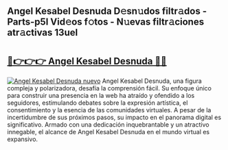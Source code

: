 ## Angel Kesabel Desnuda D𝚎sn𝚞dos filtr𝚊dos - Parts-p5l Vid𝚎os f𝚘tos - N𝚞evas filtr𝚊ciones atr𝚊ctivas 13uel

# <h2><a href="http://mb0qk4u.tromn.icu/?c=Angel+Kesabel+Desnuda">🔗👉👉👉 Angel Kesabel Desnuda 🔗🔗</a></h2>

[![Angel Kesabel Desnuda nuevo](https://i.imgur.com/pEAQMta.gif)](http://mb0qk4u.tromn.icu/?c=Angel+Kesabel+Desnuda)
Angel Kesabel Desnuda, una figura compleja y polarizadora, desafía la comprensión fácil. Su enfoque único para construir una presencia en la web ha atraído y ofendido a los seguidores, estimulando debates sobre la expresión artística, el consentimiento y la esencia de las comunidades virtuales. A pesar de la incertidumbre de sus próximos pasos, su impacto en el panorama digital es significativo. Armado con una dedicación inquebrantable y un atractivo innegable, el alcance de Angel Kesabel Desnuda en el mundo virtual es expansivo.
